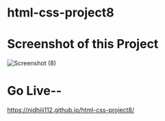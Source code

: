 # html-css-project8 

# Screenshot of this Project

![Screenshot (8)](https://github.com/nidhiii112/html-css-project8/assets/117963273/91d1e4ee-ae62-4d7e-91a2-40b2feafeeff)

# Go Live--

https://nidhiii112.github.io/html-css-project8/ 
  
